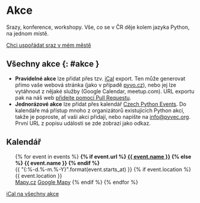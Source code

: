 # Akce

<div class="lead" markdown="1">
Srazy, konference, workshopy. Vše, co se v ČR děje kolem jazyka Python, na jednom místě.
</div>

[Chci uspořádat sraz v mém městě](https://docs.pyvec.org/guides/meetup.html)

## Všechny akce {: #akce }

-   **Pravidelné akce** lze přidat přes tzv.
    [iCal](https://cs.wikipedia.org/wiki/ICalendar) export. Ten může
    generovat přímo vaše webová stránka (jako v případě
    [pyvo.cz](https://pyvo.cz)), nebo jej lze vytáhnout z nějaké služby
    (Google Calendar, meetup.com). URL exportu pak na náš web [přidejte pomocí Pull Requestu](https://github.com/pyvec/python.cz/edit/master/pythoncz/static/data/events_feeds.yml).
-   **Jednorázové akce** lze přidat přes kalendář [Czech Python Events](https://calendar.google.com/calendar/embed?src=kfdeelic1a13jsp7jvai861vfs%40group.calendar.google.com&ctz=Europe%2FPrague).
    Do kalendáře má přístup mnoho z organizátorů existujících Python
    akcí, takže je poproste, ať vaši akci přidají, nebo napište na
    <info@pyvec.org>. První URL z popisu události se zde zobrazí jako
    odkaz.

## Kalendář

<ul>
{% for event in events %}
    <li{% if event.is_tentative %} class="tentative"{% endif %}>
        <strong>
            {% if event.url %}
                <a href="{{ event.url }}">{{ event.name }}</a>
            {% else %}
                {{ event.name }}
            {% endif %}
        </strong>
        <br>
        {{ "{:%-d.%-m.%-Y}".format(event.starts_at) }}
        {% if event.location %}
            <br>{{ event.location }}
            <br>
            <a href="https://mapy.cz/zakladni?q={{ event.location|urlencode }}" target="_blank" rel="noopener">Mapy.cz</a>
            <a href="https://www.google.com/maps?q={{ event.location|urlencode }}" target="_blank" rel="noopener">Google Mapy</a>
        {% endif %}
    </li>
{% endfor %}
</ul>

[iCal na všechny akce](/events.ics)
